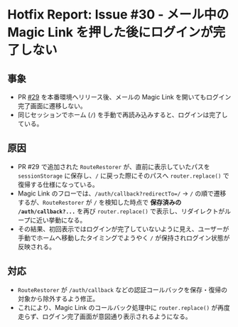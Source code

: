 # Hotfix Report: Issue #30 - メール中の Magic Link を押した後にログインが完了しない

## 事象
- PR [#29](https://github.com/atsushimemet/ichidan-dokusho-v4/pull/29) を本番環境へリリース後、メールの Magic Link を開いてもログイン完了画面に遷移しない。
- 同じセッションでホーム (`/`) を手動で再読み込みすると、ログインは完了している。

## 原因
- PR #29 で追加された `RouteRestorer` が、直前に表示していたパスを `sessionStorage` に保存し、`/` に戻った際にそのパスへ `router.replace()` で復帰する仕様になっている。
- Magic Link のフローでは、`/auth/callback?redirectTo=/` → `/` の順で遷移するが、`RouteRestorer` が `/` を検知した時点で **保存済みの `/auth/callback?...`** を再び `router.replace()` で表示し、リダイレクトがループに近い挙動になる。
- その結果、初回表示ではログインが完了していないように見え、ユーザーが手動でホームへ移動したタイミングでようやく `/` が保持されログイン状態が反映される。

## 対応
- `RouteRestorer` が `/auth/callback` などの認証コールバックを保存・復帰の対象から除外するよう修正。
- これにより、Magic Link のコールバック処理中に `router.replace()` が再度走らず、ログイン完了画面が意図通り表示されるようになる。
